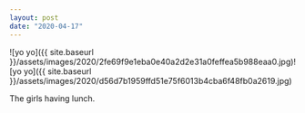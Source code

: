 ```yaml
---
layout: post
date: "2020-04-17"
---
```


![yo yo]({{ site.baseurl }}/assets/images/2020/2fe69f9e1eba0e40a2d2e31a0feffea5b988eaa0.jpg)![yo yo]({{ site.baseurl }}/assets/images/2020/d56d7b1959ffd51e75f6013b4cba6f48fb0a2619.jpg)

The girls having lunch.
